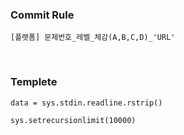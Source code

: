 ### Commit Rule


```
[플랫폼] 문제번호_레벨_체감(A,B,C,D)_'URL'
```
<br/>

### Templete
```
data = sys.stdin.readline.rstrip()

sys.setrecursionlimit(10000)
```
